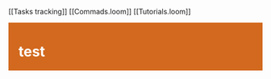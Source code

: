 [[Tasks tracking]]
[[Commads.loom]]
[[Tutorials.loom]]

<div style="background:Chocolate; color: white; font-weight:bold; padding: 2px 0px 2px 20px; border-round: 20px;">
<h1> test </h1>
</div>

